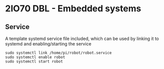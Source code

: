 # 2IO70 DBL - Embedded systems

## Service
A template systemd service file included, which can be used by linking it to systemd and enabling/starting the service
```
sudo systemctl link /home/pi/robot/robot.service
sudo systemctl enable robot
sudo systemctl start robot
```

